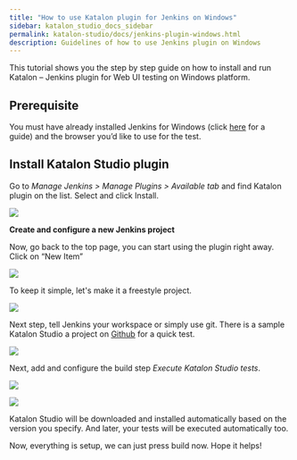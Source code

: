 ```yaml
---
title: "How to use Katalon plugin for Jenkins on Windows" 
sidebar: katalon_studio_docs_sidebar
permalink: katalon-studio/docs/jenkins-plugin-windows.html 
description: Guidelines of how to use Jenkins plugin on Windows
---
```

This tutorial shows you the step by step guide on how to install and run Katalon – Jenkins plugin for Web UI testing on Windows platform.

## Prerequisite

You must have already installed Jenkins for Windows (click [here](https://jenkins.io/doc/book/installing/) for a guide) and the browser you’d like to use for the test.

## Install Katalon Studio plugin

Go to _Manage Jenkins > Manage Plugins > Available tab_ and find Katalon plugin on the list. Select and click Install.

![](https://github.com/katalon-studio/docs-images/raw/master/katalon-studio/docs/jenkins-plugin-windows/Picture1.png)


**Create and configure a new Jenkins project**

Now, go back to the top page, you can start using the plugin right away. Click on “New Item”

![](https://github.com/katalon-studio/docs-images/raw/master/katalon-studio/docs/jenkins-plugin-windows/Picture2.png)

To keep it simple, let's make it a freestyle project.

![](https://github.com/katalon-studio/docs-images/raw/master/katalon-studio/docs/jenkins-plugin-windows/Picture3.png)

Next step, tell Jenkins your workspace or simply use git. There is a sample Katalon Studio a project on [Github](https://github.com/katalon-studio-samples/ci-samples) for a quick test.


![](https://github.com/katalon-studio/docs-images/raw/master/katalon-studio/docs/jenkins-plugin-windows/Picture4.png)

Next, add and configure the build step _Execute Katalon Studio tests_.


![](https://github.com/katalon-studio/docs-images/raw/master/katalon-studio/docs/jenkins-plugin-windows/Picture5.png)


![](https://github.com/katalon-studio/docs-images/raw/master/katalon-studio/docs/jenkins-plugin-windows/Picture6.png)

Katalon Studio will be downloaded and installed automatically based on the version you specify. And later, your tests will be executed automatically too.

Now, everything is setup, we can just press build now. Hope it helps!